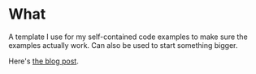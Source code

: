 What
====

A template I use for my self-contained code examples to make sure the examples
actually work.  Can also be used to start something bigger.

Here's [the blog
post](https://quitemeticulouslogic.com/launch-qml-from-python.html).  
